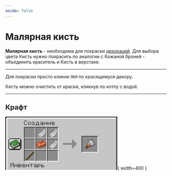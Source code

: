 ```yaml
---
aside: false
---
```


# Малярная кисть

<ItemCard>
<Card style="overflow: hidden;" class="m-0">
    <template #header>
        <Image alt="user header" src="/assets/bestiary/items/paint_brush.png" width="40%"/>
    </template>
    <template #title>Малярная кисть</template>
    <template #content>
      <Divider />
      <h3>Получение:</h3>
      <ul>
      <li>Крафт</li>
      </ul>
      <Divider />
      <p>Текстура: bykkake747</p>
    </template>
</Card>
</ItemCard>

**Малярная кисть** - необходима для покраски [декораций](/gameplay/unique/decor.md). Для выбора цвета Кисть нужно покрасить по аналогии с Кожаной броней - объединить краситель и Кисть в верстаке.
***
Для покраски просто кликни `ЛКМ` по красящемуся декору.

Кисть можно очистить от краски, кликнув по котлу с водой.
***
## Крафт

![Крафт малярной кисти](/assets/bestiary/crafts/paint_brush_craft.png){ width=400 }